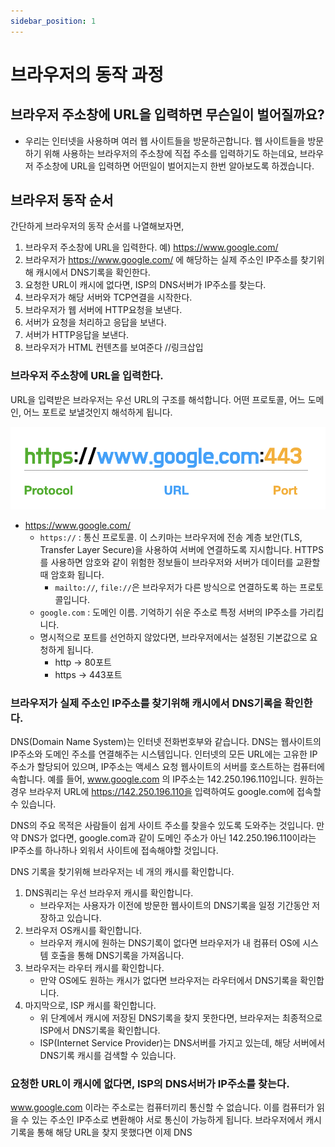 ```yaml
---
sidebar_position: 1
---
```


# 브라우저의 동작 과정

## 브라우저 주소창에 URL을 입력하면 무슨일이 벌어질까요?

- 우리는 인터넷을 사용하며 여러 웹 사이트들을 방문하곤합니다. 웹 사이트들을 방문하기 위해 사용하는 브라우저의 주소창에 직접 주소를 입력하기도 하는데요, 브라우저 주소창에 URL을 입력하면 어떤일이 벌어지는지 한번 알아보도록 하겠습니다.

## 브라우저 동작 순서

간단하게 브라우저의 동작 순서를 나열해보자면,

1. 브라우저 주소창에 URL을 입력한다. 예) https://www.google.com/
2. 브라우저가 https://www.google.com/ 에 해당하는 실제 주소인 IP주소를 찾기위해 캐시에서 DNS기록을 확인한다.
3. 요청한 URL이 캐시에 없다면, ISP의 DNS서버가 IP주소를 찾는다.
4. 브라우저가 해당 서버와 TCP연결을 시작한다.
5. 브라우저가 웹 서버에 HTTP요청을 보낸다.
6. 서버가 요청을 처리하고 응답을 보낸다.
7. 서버가 HTTP응답을 보낸다.
8. 브라우저가 HTML 컨텐츠를 보여준다 //링크삽입

### 브라우저 주소창에 URL을 입력한다.

URL을 입력받은 브라우저는 우선 URL의 구조를 해석합니다. 어떤 프로토콜, 어느 도메인, 어느 포트로 보낼것인지 해석하게 됩니다.

![기본적인 URL구조](./assets/URL.png)

- https://www.google.com/
  - `https://` : 통신 프로토콜. 이 스키마는 브라우저에 전송 계층 보안(TLS, Transfer Layer Secure)을 사용하여 서버에 연결하도록 지시합니다. HTTPS를 사용하면 암호와 같이 위험한 정보들이 브라우저와 서버가 데이터를 교환할 때 암호화 됩니다.
    - `mailto://`, `file://`은 브라우저가 다른 방식으로 연결하도록 하는 프로토콜입니다.
  - `google.com` : 도메인 이름. 기억하기 쉬운 주소로 특정 서버의 IP주소를 가리킵니다.
  - 명시적으로 포트를 선언하지 않았다면, 브라우저에서는 설정된 기본값으로 요청하게 됩니다.
    - http -> 80포트
    - https -> 443포트

### 브라우저가 실제 주소인 IP주소를 찾기위해 캐시에서 DNS기록을 확인한다.

DNS(Domain Name System)는 인터넷 전화번호부와 같습니다. DNS는 웹사이트의 IP주소와 도메인 주소를 연결해주는 시스템입니다.
인터넷의 모든 URL에는 고유한 IP주소가 할당되어 있으며, IP주소는 액세스 요청 웹사이트의 서버를 호스트하는 컴퓨터에 속합니다.
예를 들어, www.google.com 의 IP주소는 142.250.196.110입니다. 원하는 경우 브라우저 URL에 https://142.250.196.110을 입력하여도 google.com에 접속할 수 있습니다.

DNS의 주요 목적은 사람들이 쉽게 사이트 주소를 찾을수 있도록 도와주는 것입니다. 만약 DNS가 없다면, google.com과 같이 도메인 주소가 아닌 142.250.196.110이라는 IP주소를 하나하나 외워서 사이트에 접속해야할 것입니다.

DNS 기록을 찾기위해 브라우저는 네 개의 캐시를 확인합니다.

1. DNS쿼리는 우선 브라우저 캐시를 확인합니다.
   - 브라우저는 사용자가 이전에 방문한 웹사이트의 DNS기록을 일정 기간동안 저장하고 있습니다.
2. 브라우저 OS캐시를 확인합니다.
   - 브라우저 캐시에 원하는 DNS기록이 없다면 브라우저가 내 컴퓨터 OS에 시스템 호출을 통해 DNS기록을 가져옵니다.
3. 브라우저는 라우터 캐시를 확인합니다.
   - 만약 OS에도 원하는 캐시가 없다면 브라우저는 라우터에서 DNS기록을 확인합니다.
4. 마지막으로, ISP 캐시를 확인합니다.
   - 위 단계에서 캐시에 저장된 DNS기록을 찾지 못한다면, 브라우저는 최종적으로 ISP에서 DNS기록을 확인합니다.
   - ISP(Internet Service Provider)는 DNS서버를 가지고 있는데, 해당 서버에서 DNS기록 캐시를 검색할 수 있습니다.

### 요청한 URL이 캐시에 없다면, ISP의 DNS서버가 IP주소를 찾는다.

www.google.com 이라는 주소로는 컴퓨터끼리 통신할 수 없습니다. 이를 컴퓨터가 읽을 수 있는 주소인 IP주소로 변환해야 서로 통신이 가능하게 됩니다.
브라우저에서 캐시기록을 통해 해당 URL을 찾지 못했다면 이제 DNS
